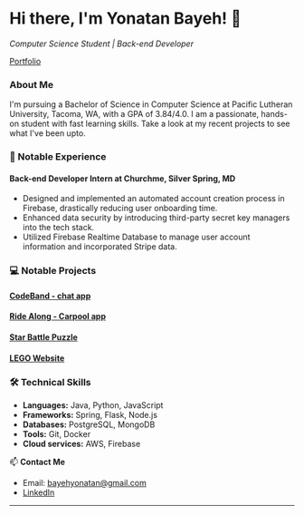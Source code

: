 # Hi there, I'm Yonatan Bayeh! 👋

<p><em>Computer Science Student | Back-end Developer</em></p>         <a href="https://yonatanbayeh.netlify.app/">Portfolio</a>

### About Me

I'm pursuing a Bachelor of Science in Computer Science at Pacific Lutheran University, Tacoma, WA, with a GPA of 3.84/4.0. I am a passionate, hands-on student with fast learning skills. Take a look at my recent projects to see what I've been upto. 

### 💼 Notable Experience

#### Back-end Developer Intern at Churchme, Silver Spring, MD
- Designed and implemented an automated account creation process in Firebase, drastically reducing user onboarding time.
- Enhanced data security by introducing third-party secret key managers into the tech stack.
- Utilized Firebase Realtime Database to manage user account information and incorporated Stripe data.

### 💻 Notable Projects

#### [CodeBand - chat app](https://bayehyg.github.io/CodeBand/)

#### [Ride Along - Carpool app](https://rideealong.co/)

#### [Star Battle Puzzle](https://github.com/bayehyg/startb-puzzle)

#### [LEGO Website](https://lego-database.onrender.com/)

###  🛠 Technical Skills

- **Languages:** Java, Python, JavaScript
- **Frameworks:** Spring, Flask, Node.js
- **Databases:** PostgreSQL, MongoDB
- **Tools:** Git, Docker
- **Cloud services:** AWS, Firebase

📫 **Contact Me**
- Email: bayehyonatan@gmail.com
- [LinkedIn](https://www.linkedin.com/in/yonatan-bayeh/)

---
